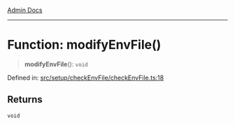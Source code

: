 [Admin Docs](/)

***

# Function: modifyEnvFile()

> **modifyEnvFile**(): `void`

Defined in: [src/setup/checkEnvFile/checkEnvFile.ts:18](https://github.com/PalisadoesFoundation/talawa-admin/blob/main/src/setup/checkEnvFile/checkEnvFile.ts#L18)

## Returns

`void`
